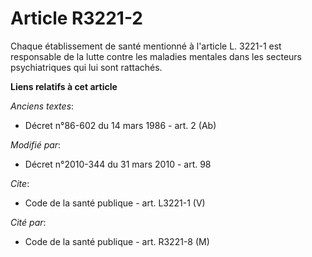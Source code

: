 # Article R3221-2

Chaque établissement de santé mentionné à l'article L. 3221-1 est responsable de la lutte contre les maladies mentales dans
les secteurs psychiatriques qui lui sont rattachés.

**Liens relatifs à cet article**

_Anciens textes_:

  - Décret n°86-602 du 14 mars 1986 - art. 2 (Ab)

_Modifié par_:

  - Décret n°2010-344 du 31 mars 2010 - art. 98

_Cite_:

  - Code de la santé publique - art. L3221-1 (V)

_Cité par_:

  - Code de la santé publique - art. R3221-8 (M)
